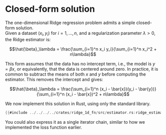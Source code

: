 # Closed-form solution

The one-dimensional Ridge regression problem admits a simple closed-form solution.  
Given a dataset $(x_i, y_i)$ for $i = 1, \ldots, n$, and a regularization parameter $\lambda > 0$, the Ridge estimator is:

$$\hat{\beta}_\lambda = \frac{\sum_{i=1}^n x_i y_i}{\sum_{i=1}^n x_i^2 + n\lambda}$$

This form assumes that the data has no intercept term, i.e., the model is $y = \beta x$, or equivalently, that the data is centered around zero. In practice, it is common to subtract the means of both $x$ and $y$ before computing the estimator. This removes the intercept and gives:

$$\hat{\beta}_\lambda = \frac{\sum_{i=1}^n (x_i - \bar{x})(y_i - \bar{y})}{\sum_{i=1}^n (x_i - \bar{x})^2 + n\lambda}$$

We now implement this solution in Rust, using only the standard library.

```rust
{{#include ../../../../crates/ridge_1d_fn/src/estimator.rs:ridge_estimator}}
```

You could also express it as a single iterator chain, similar to how we implemented the loss function earlier.